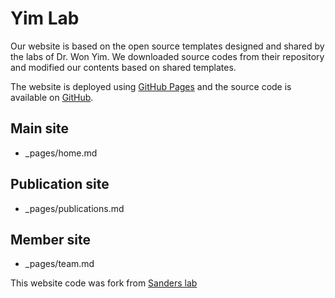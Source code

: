 # Yim Lab

Our website is based on the open source templates designed and shared by the labs of Dr. Won Yim. We downloaded source codes from their repository and modified our contents based on shared templates.

The website is deployed using [GitHub Pages](https://plantgenomicslab.github.io) and the source code is available on [GitHub](https://github.com/plantgenomicslab/plantgenomicslab.github.io). 

## Main site
- _pages/home.md
## Publication site
- _pages/publications.md
## Member site
- _pages/team.md


This website code was fork from [Sanders lab](https://github.com/sanderslab/sanderslab.github.io)
